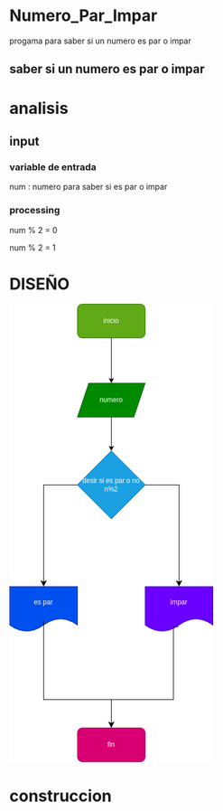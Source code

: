 # Numero_Par_Impar
progama para saber si un numero es par o impar

## saber si un numero es par o impar

# analisis

## input

### variable de entrada

num : numero para saber si es par o impar

### processing
num % 2 = 0

num % 2 = 1

# DISEÑO
![diagrama de flujo](diagrama.png "diagrama de flujo")

# construccion